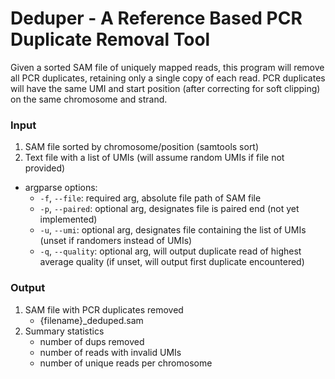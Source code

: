 # Deduper - A Reference Based PCR Duplicate Removal Tool

Given a sorted SAM file of uniquely mapped reads, this program will remove all PCR duplicates, retaining only a single copy of each read. 
PCR duplicates will have the same UMI and start position (after correcting for soft clipping) on the same chromosome and strand.

### Input
1. SAM file sorted by chromosome/position (samtools sort)
2. Text file with a list of UMIs (will assume random UMIs if file not provided)

- argparse options:
    - ```-f```, ```--file```: required arg, absolute file path of SAM file
    - ```-p```, ```--paired```: optional arg, designates file is paired end (not yet implemented)
    - ```-u```, ```--umi```: optional arg, designates file containing the list of UMIs (unset if randomers instead of UMIs)
    - ```-q```, ```--quality```: optional arg, will output duplicate read of highest average quality (if unset, will output first duplicate encountered)

### Output
1. SAM file with PCR duplicates removed 
    - {filename}_deduped.sam
2. Summary statistics 
    - number of dups removed
    - number of reads with invalid UMIs 
    - number of unique reads per chromosome
